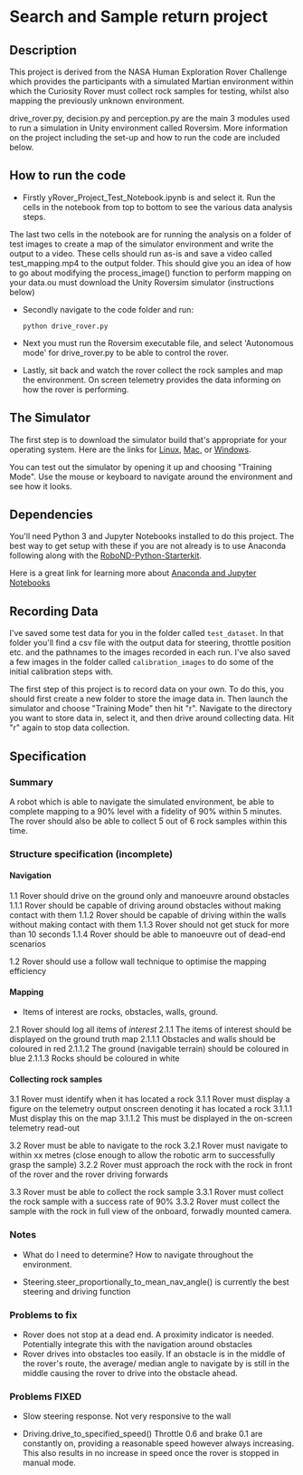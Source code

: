 # Search and Sample return project

## Description

This project is derived from the NASA Human Exploration Rover Challenge which provides the participants with a simulated Martian environment within which the Curiosity Rover must collect rock samples for testing, whilst also mapping the previously unknown environment. 

drive_rover.py, decision.py and perception.py are the main 3 modules used to run a simulation in Unity environment called Roversim. More information on the project including the set-up and how to run the code are included below.

## How to run the code

- Firstly yRover_Project_Test_Notebook.ipynb is and select it. Run the cells in the notebook from top to bottom to see the various data analysis steps.

The last two cells in the notebook are for running the analysis on a folder of test images to create a map of the simulator environment and write the output to a video. These cells should run as-is and save a video called test_mapping.mp4 to the output folder. This should give you an idea of how to go about modifying the process_image() function to perform mapping on your data.ou must download the Unity Roversim simulator (instructions below)
- Secondly navigate to the code folder and run:

      python drive_rover.py
      
- Next you must run the Roversim executable file, and select 'Autonomous mode' for drive_rover.py to be able to control the rover.
- Lastly, sit back and watch the rover collect the rock samples and map the environment. On screen telemetry provides the data informing on how the rover is performing.

## The Simulator
The first step is to download the simulator build that's appropriate for your operating system.  Here are the links for [Linux](https://s3-us-west-1.amazonaws.com/udacity-robotics/Rover+Unity+Sims/Linux_Roversim.zip), [Mac](	https://s3-us-west-1.amazonaws.com/udacity-robotics/Rover+Unity+Sims/Mac_Roversim.zip), or [Windows](https://s3-us-west-1.amazonaws.com/udacity-robotics/Rover+Unity+Sims/Windows_Roversim.zip).  

You can test out the simulator by opening it up and choosing "Training Mode".  Use the mouse or keyboard to navigate around the environment and see how it looks.

## Dependencies
You'll need Python 3 and Jupyter Notebooks installed to do this project.  The best way to get setup with these if you are not already is to use Anaconda following along with the [RoboND-Python-Starterkit](https://github.com/ryan-keenan/RoboND-Python-Starterkit). 


Here is a great link for learning more about [Anaconda and Jupyter Notebooks](https://classroom.udacity.com/courses/ud1111)

## Recording Data
I've saved some test data for you in the folder called `test_dataset`.  In that folder you'll find a csv file with the output data for steering, throttle position etc. and the pathnames to the images recorded in each run.  I've also saved a few images in the folder called `calibration_images` to do some of the initial calibration steps with.  

The first step of this project is to record data on your own.  To do this, you should first create a new folder to store the image data in.  Then launch the simulator and choose "Training Mode" then hit "r".  Navigate to the directory you want to store data in, select it, and then drive around collecting data.  Hit "r" again to stop data collection.

## Specification

### Summary

A robot which is able to navigate the simulated environment, be able to complete mapping to a 90% level with a fidelity of 90% within 5 minutes. The rover should also be able to collect 5 out of 6 rock samples within this time. 

### Structure specification (incomplete)

#### Navigation
1.1 Rover should drive on the ground only and manoeuvre around obstacles
	1.1.1 Rover should be capable of driving around obstacles without making contact with them
	1.1.2 Rover should be capable of driving within the walls without making contact with them
	1.1.3 Rover should not get stuck for more than 10 seconds
	1.1.4 Rover should be able to manoeuvre out of dead-end scenarios

1.2 Rover should use a follow wall technique to optimise the mapping efficiency


#### Mapping

* Items of interest are rocks, obstacles, walls, ground.

2.1 Rover should log all items of *interest* 
	2.1.1 The items of interest should be displayed on the ground truth map 
		2.1.1.1 Obstacles and walls should be coloured in red
		2.1.1.2 The ground (navigable terrain) should be coloured in blue
		2.1.1.3 Rocks should be coloured in white

#### Collecting rock samples

3.1 Rover must identify when it has located a rock
	3.1.1 Rover must display a figure on the telemetry output onscreen denoting it has located a rock
		3.1.1.1 Must display this on the map
		3.1.1.2 This must be displayed in the on-screen telemetry read-out

3.2 Rover must be able to navigate to the rock
	3.2.1 Rover must navigate to within xx metres (close enough to allow the robotic arm to successfully grasp the sample)
	3.2.2 Rover must approach the rock with the rock in front of the rover and the rover driving forwards

3.3 Rover must be able to collect the rock sample
	3.3.1 Rover must collect the rock sample with a success rate of 90%
	3.3.2 Rover must collect the sample with the rock in full view of the onboard, forwadly mounted camera.

### Notes

- What do I need to determine? How to navigate throughout the environment.

- Steering.steer_proportionally_to_mean_nav_angle() is currently the best steering and driving function


### Problems to fix
- Rover does not stop at a dead end. A proximity indicator is needed. Potentially integrate this with the navigation around obstacles
- Rover drives into obstacles too easily. If an obstacle is in the middle of the rover's route, the average/ median angle to navigate by is still in the middle causing the rover to drive into the obstacle ahead. 

### Problems FIXED
- Slow steering response. Not very responsive to the wall

- Driving.drive_to_specified_speed()
	Throttle 0.6 and brake 0.1 are constantly on, providing a reasonable speed however always increasing. This also results in no increase in speed once the rover is stopped in manual mode.
